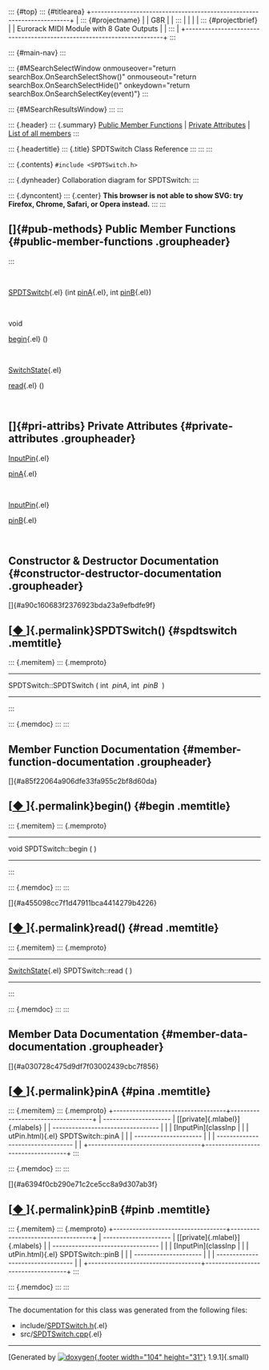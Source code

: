 ::: {#top}
::: {#titlearea}
+-----------------------------------------------------------------------+
| ::: {#projectname}                                                    |
| G8R                                                                   |
| :::                                                                   |
|                                                                       |
| ::: {#projectbrief}                                                   |
| Eurorack MIDI Module with 8 Gate Outputs                              |
| :::                                                                   |
+-----------------------------------------------------------------------+
:::

::: {#main-nav}
:::

::: {#MSearchSelectWindow onmouseover="return searchBox.OnSearchSelectShow()" onmouseout="return searchBox.OnSearchSelectHide()" onkeydown="return searchBox.OnSearchSelectKey(event)"}
:::

::: {#MSearchResultsWindow}
:::
:::

::: {.header}
::: {.summary}
[Public Member Functions](#pub-methods) \| [Private
Attributes](#pri-attribs) \| [List of all
members](classSPDTSwitch-members.html)
:::

::: {.headertitle}
::: {.title}
SPDTSwitch Class Reference
:::
:::
:::

::: {.contents}
`#include <SPDTSwitch.h>`

::: {.dynheader}
Collaboration diagram for SPDTSwitch:
:::

::: {.dyncontent}
::: {.center}
**This browser is not able to show SVG: try Firefox, Chrome, Safari, or
Opera instead.**
:::
:::

[]{#pub-methods} Public Member Functions {#public-member-functions .groupheader}
----------------------------------------
:::

 

[SPDTSwitch](classSPDTSwitch.html#a90c160683f2376923bda23a9efbdfe9f){.el}
(int
[pinA](classSPDTSwitch.html#a030728c475d9df7f03002439cbc7f856){.el}, int
[pinB](classSPDTSwitch.html#a6394f0cb290e71c2ce5cc8a9d307ab3f){.el})

 

void 

[begin](classSPDTSwitch.html#a85f22064a906dfe33fa955c2bf8d60da){.el} ()

 

[SwitchState](SPDTSwitch_8h.html#a8fe26342018333e4ef7220e3ab6726ff){.el} 

[read](classSPDTSwitch.html#a455098cc7f1d47911bca4414279b4226){.el} ()

 

[]{#pri-attribs} Private Attributes {#private-attributes .groupheader}
-----------------------------------

[InputPin](classInputPin.html){.el} 

[pinA](classSPDTSwitch.html#a030728c475d9df7f03002439cbc7f856){.el}

 

[InputPin](classInputPin.html){.el} 

[pinB](classSPDTSwitch.html#a6394f0cb290e71c2ce5cc8a9d307ab3f){.el}

 

Constructor & Destructor Documentation {#constructor-destructor-documentation .groupheader}
--------------------------------------

[]{#a90c160683f2376923bda23a9efbdfe9f}

[[◆ ](#a90c160683f2376923bda23a9efbdfe9f)]{.permalink}SPDTSwitch() {#spdtswitch .memtitle}
------------------------------------------------------------------

::: {.memitem}
::: {.memproto}
  ------------------------ --- ------ ---------
  SPDTSwitch::SPDTSwitch   (   int    *pinA*,
                               int    *pinB* 
                           )          
  ------------------------ --- ------ ---------
:::

::: {.memdoc}
:::
:::

Member Function Documentation {#member-function-documentation .groupheader}
-----------------------------

[]{#a85f22064a906dfe33fa955c2bf8d60da}

[[◆ ](#a85f22064a906dfe33fa955c2bf8d60da)]{.permalink}begin() {#begin .memtitle}
-------------------------------------------------------------

::: {.memitem}
::: {.memproto}
  ------------------------ --- -- --- --
  void SPDTSwitch::begin   (      )   
  ------------------------ --- -- --- --
:::

::: {.memdoc}
:::
:::

[]{#a455098cc7f1d47911bca4414279b4226}

[[◆ ](#a455098cc7f1d47911bca4414279b4226)]{.permalink}read() {#read .memtitle}
------------------------------------------------------------

::: {.memitem}
::: {.memproto}
  ------------------------------------------------------------------------------------------- --- -- --- --
  [SwitchState](SPDTSwitch_8h.html#a8fe26342018333e4ef7220e3ab6726ff){.el} SPDTSwitch::read   (      )   
  ------------------------------------------------------------------------------------------- --- -- --- --
:::

::: {.memdoc}
:::
:::

Member Data Documentation {#member-data-documentation .groupheader}
-------------------------

[]{#a030728c475d9df7f03002439cbc7f856}

[[◆ ](#a030728c475d9df7f03002439cbc7f856)]{.permalink}pinA {#pina .memtitle}
----------------------------------------------------------

::: {.memitem}
::: {.memproto}
+-----------------------------------+-----------------------------------+
|   ---------------------           | [[private]{.mlabel}]{.mlabels}    |
| --------------------------------- |                                   |
|   [InputPin](classInp             |                                   |
| utPin.html){.el} SPDTSwitch::pinA |                                   |
|   ---------------------           |                                   |
| --------------------------------- |                                   |
+-----------------------------------+-----------------------------------+
:::

::: {.memdoc}
:::
:::

[]{#a6394f0cb290e71c2ce5cc8a9d307ab3f}

[[◆ ](#a6394f0cb290e71c2ce5cc8a9d307ab3f)]{.permalink}pinB {#pinb .memtitle}
----------------------------------------------------------

::: {.memitem}
::: {.memproto}
+-----------------------------------+-----------------------------------+
|   ---------------------           | [[private]{.mlabel}]{.mlabels}    |
| --------------------------------- |                                   |
|   [InputPin](classInp             |                                   |
| utPin.html){.el} SPDTSwitch::pinB |                                   |
|   ---------------------           |                                   |
| --------------------------------- |                                   |
+-----------------------------------+-----------------------------------+
:::

::: {.memdoc}
:::
:::

------------------------------------------------------------------------

The documentation for this class was generated from the following files:

-   include/[SPDTSwitch.h](SPDTSwitch_8h_source.html){.el}
-   src/[SPDTSwitch.cpp](SPDTSwitch_8cpp.html){.el}

------------------------------------------------------------------------

[Generated by [![doxygen](doxygen.svg){.footer width="104"
height="31"}](https://www.doxygen.org/index.html) 1.9.1]{.small}
